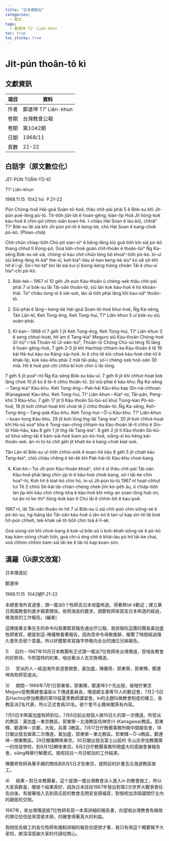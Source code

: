 ```yaml
---
title: "日本傳教記"
categories:
  - 散文
tags:
  - 鄭連坤 Tīⁿ Liân-khun
toc: true
toc_sticky: true
---
```


# Ji̍t-pún thoân-tō kì

## 文獻資訊

| 項目 | 資料 |
|---|---|
| 作者 | 鄭連坤 Tīⁿ Liân-khun |
| 卷期 | 台灣教會公報 |
| 卷期 | 第1042期 |
| 日期 | 1968/11 |
| 頁數 | 21-22 |

## 白話字（原文數位化）

JI̍T-PÚN TOÂN-TŌ-KÌ

Tīⁿ Liân-khun

1968.11.15  1042 hō  P.21-22

Pún Chóng-hoē Hái-goā Soàn-tō-hoē, thâu chi̍t-pái phài 5 ê Bo̍k-su khì Ji̍t-pún poê-lêng pò͘-tō. Tit-tio̍h jia̍t-la̍t ê hoan-gêng; kiàn-li̍p Hoâ Ji̍t lióng-kok kàu-hoē ê chìn-pō͘ chhin-siān koan-hē. I-chiàu Hái Soan ê iàu-kiû, chhiáⁿ Tīⁿ Bo̍k-su lâi siá khì Ji̍t-pún pò͘-tō ê keng-kè, chò Hái Soan ê kang-chok pò-kò. (Phian-chiá)

Chit-chūn chiap-tio̍h Chú-pit sian-siⁿ ê bēng-lēng kiò goá tio̍h kín siá pò-kò thang chhut tī Kong-pò. Goá lia̍h-choè goán chit-thoân ê thoân-tiúⁿ N̂g Ka-sēng Bo̍k-su oē siá, chóng-sī kàu chit-chūn lóng bô khoàⁿ-tio̍h pò-kò. In-uī siū bēng-lēng m̄-káⁿ the-sî, koh kiaⁿ-liáu sî-kan keng-kè siuⁿ kú oē sit-khì hit ê ì-gī. Só͘-í hó-táⁿ kín lâi siá kuí-jī kiong-kèng hiòng choân Tâi ê chu-uī hiaⁿ-chí pò-kò.

1) Bo̍k-tek－1967 nî 10 ge̍h Ji̍t-pún Kàu-thoân ū chèng-sek thâu chi̍t-pái phài 7 uī bo̍k-su lâi Tâi-oân thoân-tō, siū lán kok kàu-hoē ê hó khoán-thāi. Taⁿ chiàu tong-sî ê iok-sok, lán iā tio̍h phài lâng khì kau-oāⁿ thoân-tō.

2) Siū-phài ê lâng－keng-kè Hái-goā Soan-tō-hoē khui-hoē, N̂g Ka-sēng, Tân Lân-kî, Keh Tong-êng, Keh Tong-hui, Tīⁿ Liân-khun 5 uī bo̍k-su siū soán-phài.

3) Kî-kan－1968 nî 7 ge̍h 1 ji̍t Keh Tong-êng, Keh Tong-hui, Tīⁿ Liân-khun 3 ê seng chhut-hoat, hit àm tī Tang-kiaⁿ Meguro siū Kàu-thoân Chóng-hoē Gī-tiúⁿ í-hā Thoân-tō Uí-oân-tiúⁿ, Thoân-tō Chóng Chú-sū téng 10 lâng ê hoan-gêng-hoē, 7 ge̍h 2-5 ji̍t khì Hachioji chham-ka Kàu-thoân ê tē 19 kài Hā-kuì kàu-su Káng-si̍p-hoē. In ê chú-tê kiò-choè kàu-hoè chè-tō͘ ê khak-li̍p, kok kàu-khu phài 2 miâ tāi-piâu, só͘-í chèng-sek hoē-oân 30 miâ. Hit ê hoē put-chí chhù-bī koh chin ū lāi-iông.

7 ge̍h 5 ji̍t poàⁿ-mî N̂g Ka-sēng Bo̍k-su kàu-uī. 7 ge̍h 6 ji̍t khí chhut-hoat kok lâng choè 10 ji̍t kú ê tē-it chhù thoân-tō. Só͘ siū-phài ê kàu-khu: N̂g Ka-sēng－Tang-kiaⁿ Kàu-khu. Keh Tong-êng－Pak-hái Kàu-khu kap Sîn-ná-chhoan (Kanagawa) Kàu-khu. Keh Tong-hui, Tiⁿ Liân-khun－Kiaⁿ-to͘, Tāi-pán, Peng-khò͘ 3 Kàu-khu. 7 ge̍h 17 ji̍t tī Kàu-thoân Sū-bū-só͘ khui Tiong-kan Pò-kò-hoē, 18 ji̍t koh chhut-hoat khì choè tē jī chhù thoân-tō. N̂g Ka-sēng, Keh-Tong-êng－Tang-pak Kàu-khu. Keh Tong-hui－Ô͘-ú Kàu-khu. Tīⁿ Liân-khun－koan-tong Kàu-khu. 29 ji̍t koh lóng tńg-lâi Tang-kiaⁿ. 30 ji̍t koh chhut-hoat khì Hù-sū soaⁿ kha ê Tong-san-chng chham-ka Kàu-thoân tē-it chhù ê Sìn-tô͘ Ha̍k-hāu, kàu 8 ge̍h 1 ji̍t tńg-lâi Tang-kiaⁿ. 8 ge̍h 2 ji̍t tī Kàu-thoân Sū-bū-só͘ khui sēng-tāi ê kám-siā-hoē kiam pò-kò-hoē, siāng-sî kú-hêng kái-thoân-sek. án-ni tú-tú chi̍t ge̍h ji̍t khah ke ê kang-chok kiat-sok.

Tân Lân-kî Bo̍k-su uī-tio̍h chhiú-sio̍k ê koan-hē kàu 8 ge̍h 5 ji̍t chiah kàu Tang-kiaⁿ, chiū chiàu chêng ê kè-e̍k khì Pak-hái-tō Kàu-khu choè-kang.

4) Kiat-kó－Tuì Ji̍t-pún Kàu-thoân khoàⁿ, chit ê sī thâu chi̍t-pái Tâi-oân Kàu-hoē phài lâng chìn-ji̍p in ê kàu-hoē choè-kang, só͘-í tāi-ke chin hoaⁿ-hí, Koh hit ê kiat-kó chin hó, in-uī Ji̍t-pún tú-tú 1967 nî hoat-chhut tuì Tē 2 chhù Sè-kài tāi-chiàn-cheng chek-jīm kò-pe̍h āu, ū chia̍p-tio̍h lán ji̍p-khì kàu chin chng-kha ê kàu-hoē khì mn̄g-an soan-iông hok-im, tuì án-ni ke-thiⁿ lióng-kok kan tī Chú lāi ê chhin-bi̍t ê kau-poê.

1967 nî, lâi Tâi-oân thoân-to hit 7 uī Bo̍k-su ū siá chi̍t-pún chin siông-sè ê pò-kò-su, ǹg-bāng lán Tâi-oân kàu-hoē ū iân-kò͘ ê tan-uī kap sìn-tô͘ lâi boé hit-pún chheh, tek-khak oē tit-tio̍h chin toā ê lī-ek.

Goá siong-sìn khì choè-kang ê kok-uī bo̍k-sū ū koh-khah siông-sè ê pò-kò kap kám-sióng chiah tio̍h, goá chí-ū ēng chit ê khài-iàu pò hō͘ tāi-ke chai, soà chhim-chhim kám-siā tāi-ke ê tāi-tó kap koan-sim.

## 漢羅（Ùi原文改寫）

日本傳道記

鄭連坤

1968.11.15  1042號P.21-22

本總會海外宣道會，頭一擺派5个牧師去日本培靈佈道。得著熱la̍t ê歡迎；建立華日兩國教會的進步親善關係。依照海宣的要求，請鄭牧師來寫去日本佈道的經過，做海宣的工作報告。(編者)

這陣接著主筆先生的命令叫我著緊寫報告通出佇公報。我掠做阮這團的團長黃加盛牧師會寫，總是到這-陣攏無看著報告。因為受命令毋敢推辭，閣驚了時間經過傷久會失去彼个意義。所以好膽緊來寫幾字恭敬向全台的諸位兄姊報告。

1)     目的－1967年10月日本教團有正式頭一擺派7位牧師來台灣傳道，受咱各教會的好款待。今照當時的約束，咱也著派人去交換傳道。

2)     受派的人－經過海外宣道會開會，黃加盛，陳蘭奇，郭東榮，郭東輝，鄭連坤為牧師受選派。

3)     期間－1968年7月1日郭東榮，郭東輝，鄭連坤3个先出發，彼暗佇東京 Meguro受教團總會議長以下傳道委員長，傳道總主事等10人的歡迎會，7月2-5日去Hachioji參加教團的第19屆夏季教師講習會。In的主題叫做教會制度的確立，各教區派2名代表，所以正式會員30名。彼个會不止趣味閣真有內容。

7月5日半暝黃加盛牧師到位。7月6日起出發個人做10日久的第一次傳道。所受派的教區：黃加盛－東京教區。郭東榮－北海教區佮神奈川 (Kanagawa)教區。郭東輝，鄭連坤－京都，大阪，兵庫 3教區。7月17日佇教團事務所開中間報告會，18日閣出發去做第二次傳道。黃加盛，郭東榮－東北教區。郭東輝－Ô͘-ú教區。鄭連坤－關東教區。29日閣攏轉來東京。30日閣出發去富士山跤的 冬山庄參加教團第一的信徒學校，到8月1日轉來東京。8月2日佇教團事務所開盛大的感謝會兼報告會，siāng時舉行解團式。按呢拄拄一月日較加的工作結束。

陳蘭奇牧師為著手續的關係到8月5日才到東京，就照前的計畫去北海道教區做工。

4)     結果－對日本教團看，這个是頭一擺台灣教會派人進入in 的教會做工，所以大家真歡喜，閣彼个結果真好，因為日本拄拄1967年發出對第2次世界大戰爭責任告白後，有接著咱入去到真庄跤的教會去問安宣揚福音，對按呢加添兩國間佇主內的親密的交陪。

1967年，來台灣傳道彼7位牧師有寫一本真詳細的報告書，向望咱台灣教會有緣故的單位佮信徒來買彼本冊，的確會得著真大的利益。

我相信去做工的各位牧師有閣較詳細的報告佮感想才著，我只有用這个概要報予大家知，紲深深感謝大家的代禱佮關心。
